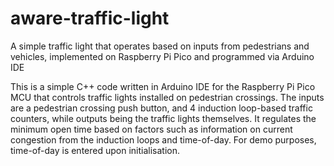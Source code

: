 # aware-traffic-light
A simple traffic light that operates based on inputs from pedestrians and vehicles, implemented on Raspberry Pi Pico and programmed via Arduino IDE

This is a simple C++ code written in Arduino IDE for the Raspberry Pi Pico MCU that controls traffic lights installed on pedestrian crossings. The inputs are a pedestrian crossing push button, and 4 induction loop-based traffic counters, while outputs being the traffic lights themselves. It regulates the minimum open time based on factors such as information on current congestion from the induction loops and time-of-day. For demo purposes, time-of-day is entered upon initialisation.
